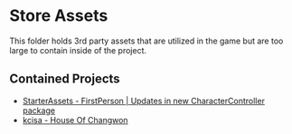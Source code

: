 # Store Assets
This folder holds 3rd party assets that are utilized in the game but are too large to contain inside of the project.

## Contained Projects
- [StarterAssets - FirstPerson | Updates in new CharacterController package](https://assetstore.unity.com/packages/essentials/starterassets-firstperson-updates-in-new-charactercontroller-pac-196525)
- [kcisa - House Of Changwon](https://assetstore.unity.com/packages/3d/environments/historic/kcisa-house-of-changwon-251470)
